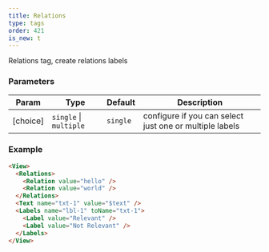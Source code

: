 ```yaml
---
title: Relations
type: tags
order: 421
is_new: t
---
```


Relations tag, create relations labels

### Parameters

| Param | Type | Default | Description |
| --- | --- | --- | --- |
| [choice] | <code>single</code> \| <code>multiple</code> | <code>single</code> | configure if you can select just one or multiple labels |

### Example  
```html
<View>
  <Relations>
    <Relation value="hello" />
    <Relation value="world" />
  </Relations>
  <Text name="txt-1" value="$text" />
  <Labels name="lbl-1" toName="txt-1">
    <Label value="Relevant" />
    <Label value="Not Relevant" />
  </Labels>
</View>
```
